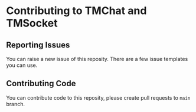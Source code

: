 # Contributing to TMChat and TMSocket

## Reporting Issues

You can raise a new issue of this reposity. There are a few issue templates you can use.  

## Contributing Code

You can contribute code to this reposity, please create pull requests to `main` branch.
